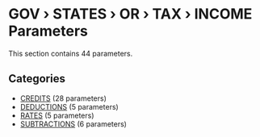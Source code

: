 # GOV › STATES › OR › TAX › INCOME Parameters

This section contains 44 parameters.

## Categories

- [CREDITS](credits/index.md) (28 parameters)
- [DEDUCTIONS](deductions/index.md) (5 parameters)
- [RATES](rates/index.md) (5 parameters)
- [SUBTRACTIONS](subtractions/index.md) (6 parameters)
